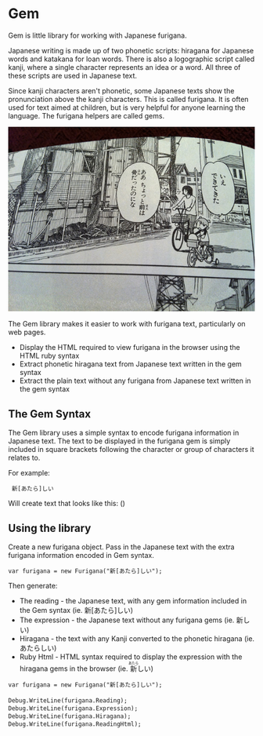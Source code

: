 ﻿# Gem

Gem is little library for working with Japanese furigana.

Japanese writing is made up of two phonetic scripts: hiragana for Japanese words and katakana for loan words. There is also a logographic script called kanji, where a single character represents an idea or a word. All three of these scripts are used in Japanese text.

Since kanji characters aren't phonetic, some Japanese texts show the pronunciation above the kanji characters. This is called furigana. It is often used for text aimed at children, but is very helpful for anyone learning the language. The furigana helpers are called gems. 

![](https://github.com/helephant/Gem/blob/master/docs/yotsuba.jpg)

The Gem library makes it easier to work with furigana text, particularly on web pages. 
* Display the HTML required to view furigana in the browser using the HTML ruby syntax
* Extract phonetic hiragana text from Japanese text written in the gem syntax
* Extract the plain text without any furigana from Japanese text written in the gem syntax 

## The Gem Syntax
The Gem library uses a simple syntax to encode furigana information in Japanese text. The text to be displayed in the furigana gem is simply included in square brackets following the character or group of characters it relates to. 

For example:
```
 新[あたら]しい
 ```

Will create text that looks like this:
()

## Using the library

Create a new furigana object. Pass in the Japanese text with the extra furigana information encoded in Gem syntax. 
```
var furigana = new Furigana("新[あたら]しい");
```

Then generate:
* The reading - the Japanese text, with any gem information included in the Gem syntax (ie. 新[あたら]しい)
* The expression - the Japanese text without any furigana gems (ie. 新しい)
* Hiragana - the text with any Kanji converted to the phonetic hiragana (ie. あたらしい)
* Ruby Html - HTML syntax required to display the expression with the hiragana gems in the browser (ie. <ruby><rb>新</rb><rt>あたら</rt></ruby>しい)

```
var furigana = new Furigana("新[あたら]しい");

Debug.WriteLine(furigana.Reading);
Debug.WriteLine(furigana.Expression);
Debug.WriteLine(furigana.Hiragana);
Debug.WriteLine(furigana.ReadingHtml);
```



